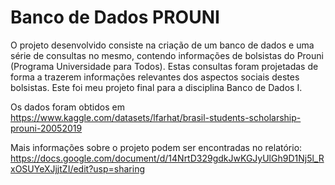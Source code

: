 # Banco de Dados PROUNI
O projeto desenvolvido consiste na criação de um banco de dados e uma série de consultas no mesmo, contendo informações de bolsistas do Prouni (Programa Universidade para Todos). Estas consultas foram projetadas de forma a trazerem informações relevantes dos aspectos sociais destes bolsistas. Este foi meu projeto final para a disciplina Banco de Dados I.

Os dados foram obtidos em https://www.kaggle.com/datasets/lfarhat/brasil-students-scholarship-prouni-20052019

Mais informações sobre o projeto podem ser encontradas no relatório: https://docs.google.com/document/d/14NrtD329gdkJwKGJyUlGh9D1Nj5l_RxOSUYeXJjjtZI/edit?usp=sharing

